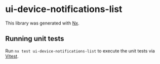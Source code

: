 # ui-device-notifications-list

This library was generated with [Nx](https://nx.dev).

## Running unit tests

Run `nx test ui-device-notifications-list` to execute the unit tests via [Vitest](https://vitest.dev/).
